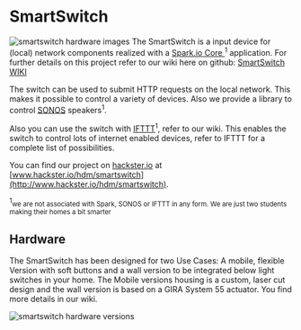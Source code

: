 # SmartSwitch
![smartswitch hardware images](https://raw.githubusercontent.com/wiki/phhe/spark_smartswitch/images/smartswitch_images.png)
The SmartSwitch is a input device for (local) network components realized with a [Spark.io Core ](https://www.spark.io/)<sup>1</sup> application. For further details on this project refer to our wiki here on github: [SmartSwitch WIKI](https://github.com/phhe/spark_smartswitch/wiki)


The switch can be used to submit HTTP requests on the local network. This makes it possible to control a variety of devices. Also we provide a library to control [SONOS](http://www.sonos.com/) speakers<sup>1</sup>.

Also you can use the switch with [IFTTT](http://ifttt.com)<sup>1</sup>, refer to our wiki. This enables the switch to control lots of internet enabled devices, refer to IFTTT for a complete list of possibilities.

You can find our project on [hackster.io](http://www.hackster.io) at [www.hackster.io/hdm/smartswitch](http://www.hackster.io/hdm/smartswitch).


<sup>1</sup><small>we are not associated with Spark, SONOS or IFTTT in any form. We are just two students making their homes a bit smarter</small>

## Hardware

The SmartSwitch has been designed for two Use Cases: A mobile, flexible Version with soft buttons and a wall version to be integrated below light switches in your home. The Mobile versions housing is a custom, laser cut design and the wall version is based on a GIRA System 55 actuator. You find more details in our wiki.

![smartswitch hardware versions](https://raw.githubusercontent.com/wiki/phhe/spark_smartswitch/images/hardware.png)
